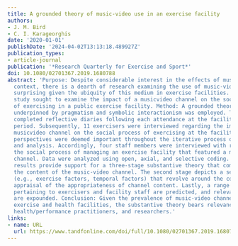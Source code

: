 ```yaml
---
title: A grounded theory of music-video use in an exercise facility
authors:
- J. M. Bird
- C. I. Karageorghis
date: '2020-01-01'
publishDate: '2024-04-02T13:13:18.489927Z'
publication_types:
- article-journal
publication: '*Research Quarterly for Exercise and Sport*'
doi: 10.1080/02701367.2019.1680788
abstract: 'Purpose: Despite considerable interest in the effects of music in an exercise
  context, there is a dearth of research examining the use of music-videos. This is
  surprising given the ubiquity of this medium in exercise facilities. The present
  study sought to examine the impact of a musicvideo channel on the social process
  of exercising in a public exercise facility. Method: A grounded theory approach
  underpinned by pragmatism and symbolic interactionism was employed. Thirteen exercisers
  completed reflective diaries following each attendance at the facility over a 4-week
  period. Subsequently, 11 exercisers were interviewed regarding the impact of the
  musicvideo channel on the social process of exercising at the facility. Staff members’
  perspectives were deemed important throughout the iterative process of data collection
  and analysis. Accordingly, four staff members were interviewed with reference to
  the social process of managing an exercise facility that featured a music-video
  channel. Data were analyzed using open, axial, and selective coding. Results: The
  results provide support for a three-stage substantive theory that commences with
  the content of the music-video channel. The second stage depicts a series of moderators
  (e.g., exercise factors, temporal factors) that revolve around the core category,
  appraisal of the appropriateness of channel content. Lastly, a range of effects
  pertaining to exercisers and facility staff are predicted, and relevant social processes
  are expounded. Conclusion: Given the prevalence of music-video channels in contemporary
  exercise and health facilities, the substantive theory bears relevance to exercisers,
  health/performance practitioners, and researchers.'
links:
- name: URL
  url: https://www.tandfonline.com/doi/full/10.1080/02701367.2019.1680788
---
```

